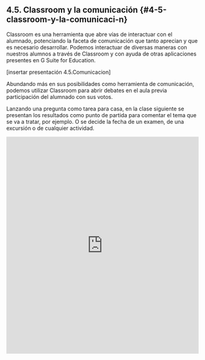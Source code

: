 ## 4.5\. Classroom y la comunicación {#4-5-classroom-y-la-comunicaci-n}

Classroom es una herramienta que abre vías de interactuar con el alumnado, potenciando la faceta de comunicación que tanto aprecian y que es necesario desarrollar. Podemos interactuar de diversas maneras con nuestros alumnos a través de Classroom y con ayuda de otras aplicaciones presentes en G Suite for Education.

[insertar presentación 4.5.Comunicacion]

Abundando más en sus posibilidades como herramienta de comunicación, podemos utilizar Classroom para abrir debates en el aula previa participación del alumnado con sus votos.

Lanzando una pregunta como tarea para casa, en la clase siguiente se presentan los resultados como punto de partida para comentar el tema que se va a tratar, por ejemplo. O se decide la fecha de un examen, de una excursión o de cualquier actividad.

<iframe src="https://docs.google.com/presentation/d/e/2PACX-1vSWjZFFbULhfGB-AnY_KSXeEUJZ4_65B94UCaWL2Aca0EogxGQeCRNW4vPExInIJ8-ILC5oVRCG5xnr/embed?start=false&loop=false&delayms=3000" frameborder="0" width="100%" height="569" allowfullscreen="true" mozallowfullscreen="true" webkitallowfullscreen="true"></iframe>
